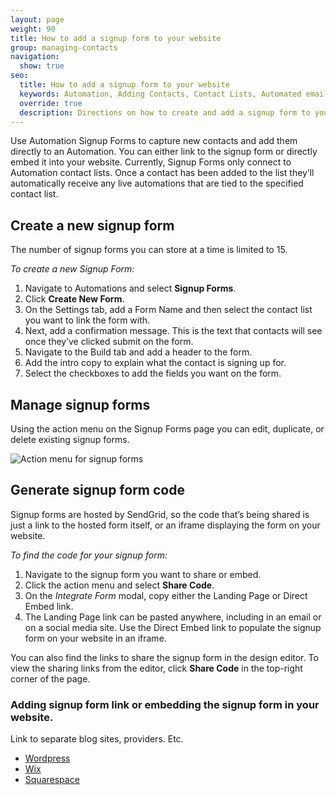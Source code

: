 ```yaml
---
layout: page
weight: 90
title: How to add a signup form to your website
group: managing-contacts
navigation:
  show: true
seo:
  title: How to add a signup form to your website
  keywords: Automation, Adding Contacts, Contact Lists, Automated email
  override: true
  description: Directions on how to create and add a signup form to your newsletter or website.
---
```

Use Automation Signup Forms to capture new contacts and add them directly to an Automation. You can either link to the signup form or directly embed it into your website. Currently, Signup Forms only connect to Automation contact lists. Once a contact has been added to the list they’ll automatically receive any live automations that are tied to the specified contact list.

## Create a new signup form

<call-out>

The number of signup forms you can store at a time is limited to 15. 

</call-out>

*To create a new Signup Form:*

1. Navigate to Automations and select **Signup Forms**. 
1. Click **Create New Form**.
1. On the Settings tab, add a Form Name and then select the contact list you want to link the form with. 
1. Next, add a confirmation message. This is the text that contacts will see once they’ve clicked submit on the form.
1. Navigate to the Build tab and add a header to the form. 
1. Add the intro copy to explain what the contact is signing up for. 
1. Select the checkboxes to add the fields you want on the form. 

## Manage signup forms

Using the action menu on the Signup Forms page you can edit, duplicate, or delete existing signup forms. 

![]({{root_url}}/img/action-menu-signup-form.png "Action menu for signup forms")

## Generate signup form code

Signup forms are hosted by SendGrid, so the code that’s being shared is just a link to the hosted form itself, or an iframe displaying the form on your website. 

*To find the code for your signup form:*

1. Navigate to the signup form you want to share or embed.
1. Click the action menu and select **Share Code**.
1. On the *Integrate Form* modal, copy either the Landing Page or Direct Embed link. 
1. The Landing Page link can be pasted anywhere, including in an email or on a social media site. Use the Direct Embed link to populate the signup form on your website in an iframe.

You can also find the links to share the signup form in the design editor. To view the sharing links from the editor, click **Share Code** in the top-right corner of the page. 


### Adding signup form link or embedding the signup form in your website. 


Link to separate blog sites, providers. Etc. 


* [Wordpress](https://www.wpbeginner.com/beginners-guide/how-to-create-a-contact-form-in-wordpress/)
* [Wix](https://support.wix.com/en/article/adding-a-link-to-blog-text)
* [Squarespace]({https://support.squarespace.com/hc/en-us/articles/206543617-Using-Embed-Blocks)



